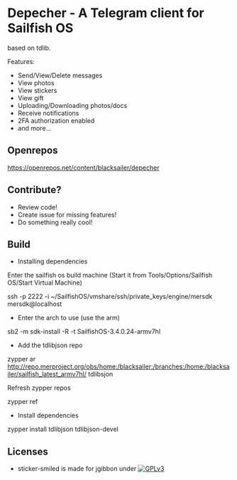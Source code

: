 # Depecher - A Telegram client for Sailfish OS
based on tdlib.

Features:
- Send/View/Delete messages
- View photos
- View stickers
- View gift
- Uploading/Downloading photos/docs
- Receive notifications
- 2FA authorization enabled
- and more...


## Openrepos 

https://openrepos.net/content/blacksailer/depecher


## Contribute?

- Review code!
- Create issue for missing features!
- Do something really cool!


 ## Build 
 
 - Installing dependencies

Enter the sailfish os build machine (Start it from Tools/Options/Sailfish OS/Start Virtual Machine)

ssh -p 2222 -i ~/SailfishOS/vmshare/ssh/private_keys/engine/mersdk mersdk@localhost

- Enter the arch to use (use the arm)

sb2 -m sdk-install -R -t SailfishOS-3.4.0.24-armv7hl
    
- Add the tdlibjson repo

zypper ar http://repo.merproject.org/obs/home:/blacksailer:/branches:/home:/blacksailer/sailfish_latest_armv7hl/ tdlibsjon 
    
Refresh zypper repos

zypper ref  

- Install dependencies

zypper install tdlibjson tdlibjson-devel   
 
 
## Licenses

 - sticker-smiled is made for jgibbon under [![GPLv3](https://www.gnu.org/graphics/gplv3-88x31.png)](https://www.gnu.org/licenses/gpl-3.0.html)
